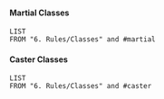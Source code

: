 #### Martial Classes

```dataview
LIST
FROM "6. Rules/Classes" and #martial  
```

#### Caster Classes

```dataview
LIST
FROM "6. Rules/Classes" and #caster  
```